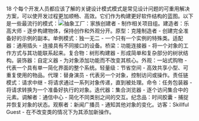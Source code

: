 18 个每个开发人员都应该了解的关键设计模式模式是常见设计问题的可重用解决方案，可以使开发过程更加顺畅、高效。它们作为构建更好软件结构的蓝图。以下是一些最流行的模式：![](images/18-oo-patterns.png)抽象工厂：家族创建者 - 制作相关项目组。建造者：乐高大师 - 逐步构建物体，保持创作和外观分开。原型：克隆制造者 - 创建完全准备好的示例的副本。单例模式：独一无二 - 一个只有一个实例的特殊类。适配器：通用插头 - 连接具有不同接口的设备。桥梁：功能连接器 - 将一个对象的工作方式与其功能联系起来。复合物：树形构建器 - 形成简单和复杂部分的树状结构。装饰器：自定义器 - 为对象添加功能而不改变其核心。外观：一站式购物 - 代表一个具有单一简化界面的整个系统。轻量级：节省空间 - 高效共享小型、可重复使用的物品。代理：替身演员 - 代表另一个对象，控制访问或操作。责任链模式：请求中继 - 将请求通过一系列对象传递，直到被处理。命令：任务包装器 - 将请求转换为一个准备好执行的对象。迭代器：集合浏览器 - 逐个访问集合中的元素。调解者：通信中心 - 简化不同类别之间的交互。纪念品：时间胶囊 - 捕捉并恢复对象的状态。观察者：新闻广播员 - 通知其他对象的变化。访客：Skillful Guest - 在不改变类的情况下为其添加新操作。